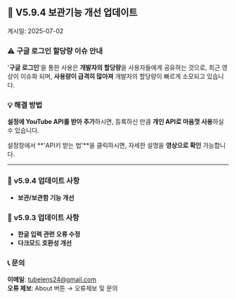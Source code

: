 ## 🚨 **V5.9.4 보관기능 개선 업데이트**

게시일: 2025-07-02

### ⚠️ 구글 로그인 할당량 이슈 안내

'**구글 로그인**'을 통한 사용은 **개발자의 할당량**을 사용자들에게 공유하는 것으로,
최근 영상이 이슈화 되며, **사용량이 급격히 많아져**
개발자의 할당량이 빠르게 소모되고 있습니다.

### 💡 **해결 방법**

**설정에 YouTube API를 받아 추가**하시면,
등록하신 만큼 **개인 API로 마음껏 사용**하실 수 있습니다.

설정창에서 **'API키 받는 법'**을 클릭하시면,
자세한 설명을 **영상으로 확인** 가능합니다.

---
### 🎉 **v5.9.4 업데이트 사항**
- **보관/보관함 기능 개선**

### 🎉 **v5.9.3 업데이트 사항**
- **한글 입력 관련 오류 수정**
- **다크모드 호환성 개선**

### 📞 **문의**

**이메일**: tubelens24@gmail.com  
**오류 제보**: About 버튼 → 오류제보 및 문의
